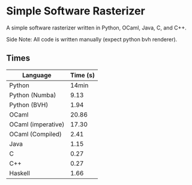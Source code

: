# Simple Software Rasterizer

A simple software rasterizer written in Python, OCaml, Java, C, and C++.

Side Note: All code is written manually (expect python bvh renderer).

## Times

| Language | Time (s) |
|----------|------|
| Python                   | 14min |
| Python (Numba)           |  9.13 |
| Python (BVH)             |  1.94 |
| OCaml                    | 20.86 |
| OCaml (imperative)       | 17.30 |
| OCaml (Compiled)         |  2.41 |
| Java                     |  1.15 |
| C                        |  0.27 |
| C++                      |  0.27 |
| Haskell                  |  1.66 |